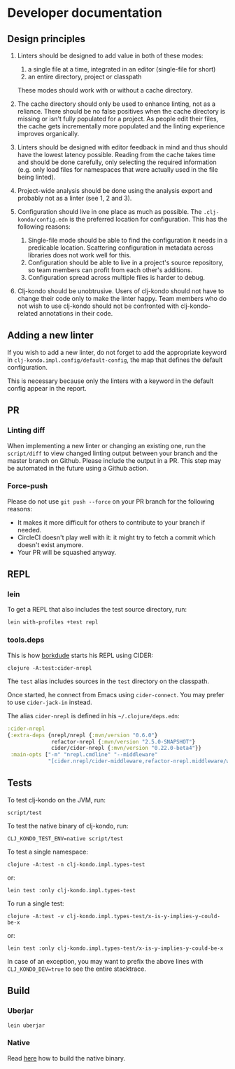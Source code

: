 # Developer documentation

## Design principles

1) Linters should be designed to add value in both of these modes:

   1. a single file at a time, integrated in an editor (single-file for short)
   2. an entire directory, project or classpath

    These modes should work with or without a cache directory.

2) The cache directory should only be used to enhance linting, not as a reliance. There should be no false positives when the cache directory is missing or isn't fully populated for a project. As people edit their files, the cache gets incrementally more populated and the linting experience improves organically.

3) Linters should be designed with editor feedback in mind and thus should have the lowest latency possible. Reading from the cache takes time and should be done carefully, only selecting the required information (e.g. only load files for namespaces that were actually used in the file being linted).

4) Project-wide analysis should be done using the analysis export and probably not as a linter (see 1, 2 and 3).

5) Configuration should live in one place as much as possible. The `.clj-kondo/config.edn` is the preferred location for configuration. This has the following reasons:

   1. Single-file mode should be able to find the configuration it needs in a predicable location. Scattering configuration in metadata across libraries does not work well for this.
   2. Configuration should be able to live in a project's source repository, so team members can profit from each other's additions.
   3. Configuration spread across multiple files is harder to debug.

 6) Clj-kondo should be unobtrusive. Users of clj-kondo should not have to change their code only to make the linter happy. Team members who do not wish to use clj-kondo should not be confronted with clj-kondo-related annotations in their code.
 
## Adding a new linter
If you wish to add a new linter, do not forget to add the appropriate keyword in `clj-kondo.impl.config/default-config`, the map that defines the default configuration.

This is necessary because only the linters with a keyword in the default config appear in the report.  

## PR

### Linting diff

When implementing a new linter or changing an existing one, run the
`script/diff` to view changed linting output between your branch and the master
branch on Github. Please include the output in a PR. This step may be automated
in the future using a Github action.

### Force-push

Please do not use `git push --force` on your PR branch for the following
reasons:

- It makes it more difficult for others to contribute to your branch if needed.
- CircleCI doesn't play well with it: it might try to fetch a commit which
  doesn't exist anymore.
- Your PR will be squashed anyway.

## REPL

### lein

To get a REPL that also includes the test source directory, run:

    lein with-profiles +test repl

### tools.deps

This is how [borkdude](https://github.com/borkdude) starts his REPL using CIDER:

    clojure -A:test:cider-nrepl

The `test` alias includes sources in the `test` directory on the classpath.

Once started, he connect from Emacs using `cider-connect`. You may prefer to use `cider-jack-in` instead.

The alias `cider-nrepl` is defined in his `~/.clojure/deps.edn`:

``` clojure
:cider-nrepl
{:extra-deps {nrepl/nrepl {:mvn/version "0.6.0"}
              refactor-nrepl {:mvn/version "2.5.0-SNAPSHOT"}
              cider/cider-nrepl {:mvn/version "0.22.0-beta4"}}
 :main-opts ["-m" "nrepl.cmdline" "--middleware"
             "[cider.nrepl/cider-middleware,refactor-nrepl.middleware/wrap-refactor]"]}
```

## Tests

To test clj-kondo on the JVM, run:

    script/test

To test the native binary of clj-kondo, run:

    CLJ_KONDO_TEST_ENV=native script/test

To test a single namespace:

    clojure -A:test -n clj-kondo.impl.types-test

or:

    lein test :only clj-kondo.impl.types-test

To run a single test:

    clojure -A:test -v clj-kondo.impl.types-test/x-is-y-implies-y-could-be-x

or:

    lein test :only clj-kondo.impl.types-test/x-is-y-implies-y-could-be-x

In case of an exception, you may want to prefix the above lines with `CLJ_KONDO_DEV=true` to see the entire stacktrace.

## Build

### Uberjar

    lein uberjar

### Native

Read [here](build.md) how to build the native binary.
